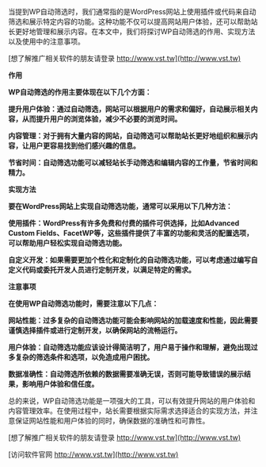 当提到WP自动筛选时，我们通常指的是WordPress网站上使用插件或代码来自动筛选和展示特定内容的功能。这种功能不仅可以提高网站用户体验，还可以帮助站长更好地管理和展示内容。在本文中，我们将探讨WP自动筛选的作用、实现方法以及使用中的注意事项。

[想了解推广相关软件的朋友请登录 http://www.vst.tw](http://www.vst.tw)

**作用**

**WP自动筛选的作用主要体现在以下几个方面：**

**提升用户体验：通过自动筛选，网站可以根据用户的需求和偏好，自动展示相关内容，从而提升用户的浏览体验，减少不必要的浏览时间。**

**内容管理：对于拥有大量内容的网站，自动筛选可以帮助站长更好地组织和展示内容，让用户更容易找到他们感兴趣的信息。**

**节省时间：自动筛选功能可以减轻站长手动筛选和编辑内容的工作量，节省时间和精力。**

**实现方法**

**要在WordPress网站上实现自动筛选功能，通常可以采用以下几种方法：**

**使用插件：WordPress有许多免费和付费的插件可供选择，比如Advanced Custom Fields、FacetWP等，这些插件提供了丰富的功能和灵活的配置选项，可以帮助用户轻松实现自动筛选功能。**

**自定义开发：如果需要更加个性化和定制化的自动筛选功能，可以考虑通过编写自定义代码或委托开发人员进行定制开发，以满足特定的需求。**

**注意事项**

**在使用WP自动筛选功能时，需要注意以下几点：**

**网站性能：过多复杂的自动筛选功能可能会影响网站的加载速度和性能，因此需要谨慎选择插件或进行定制开发，以确保网站的流畅运行。**

**用户体验：自动筛选功能应该设计得简洁明了，用户易于操作和理解，避免出现过多复杂的筛选条件和选项，以免造成用户困扰。**

**数据准确性：自动筛选所依赖的数据需要准确无误，否则可能导致错误的展示结果，影响用户体验和信任度。**

总的来说，WP自动筛选功能是一项强大的工具，可以有效提升网站的用户体验和内容管理效率。在使用过程中，站长需要根据实际需求选择适合的实现方法，并注意保证网站性能和用户体验的同时，确保数据的准确性和可靠性。

[想了解推广相关软件的朋友请登录 http://www.vst.tw](http://www.vst.tw)


[访问软件官网 http://www.vst.tw](http://www.vst.tw)

